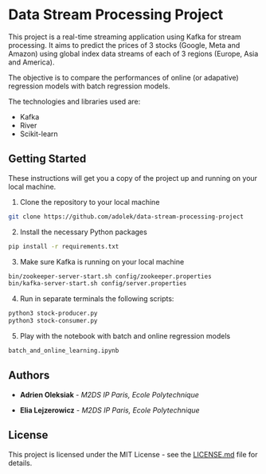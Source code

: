 # Data Stream Processing Project
 
This project is a real-time streaming application using Kafka for stream processing. It aims to predict the prices of 3 stocks (Google, Meta and Amazon) using global index data streams of each of 3 regions (Europe, Asia and America). 

The objective is to compare the performances of online (or adapative) regression models with batch regression models.

The technologies and libraries used are:
- Kafka
- River
- Scikit-learn

## Getting Started

These instructions will get you a copy of the project up and running on your local machine.

1. Clone the repository to your local machine
```bash
git clone https://github.com/adolek/data-stream-processing-project
```

2. Install the necessary Python packages 
```bash
pip install -r requirements.txt
```

3. Make sure Kafka is running on your local machine
```bash
bin/zookeeper-server-start.sh config/zookeeper.properties
bin/kafka-server-start.sh config/server.properties
```

4. Run in separate terminals the following scripts:
```bash
python3 stock-producer.py
python3 stock-consumer.py
```

5. Play with the notebook with batch and online regression models
```bash
batch_and_online_learning.ipynb
```

## Authors

* **Adrien Oleksiak** - *M2DS IP Paris, Ecole Polytechnique* 

* **Elia Lejzerowicz** - *M2DS IP Paris, Ecole Polytechnique* 

## License

This project is licensed under the MIT License - see the [LICENSE.md](LICENSE.md) file for details.
